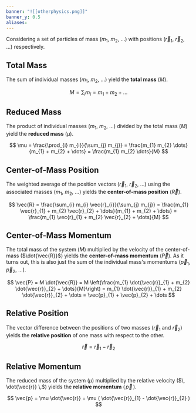 ```yaml
---
banner: "![[otherphysics.png]]"
banner_y: 0.5
aliases:
---
```


Considering a set of particles of mass ($m_{1}$, $m_{2}$, $\dots$) with positions ($\vec{r}_{1}$, $\vec{r}_{2}$, $\dots$) respectively.

## Total Mass

The sum of individual masses ($m_{1}$, $m_{2}$, $\dots$) yield the **total mass** ($M$).

$$
M = \sum_{i} m_{i} = m_{1} + m_{2} + \dots
$$

## Reduced Mass

The product of individual masses ($m_{1}$, $m_{2}$, $\dots$) divided by the total mass ($M$) yield the **reduced mass** ($\mu$).

$$
\mu = \frac{\prod_{i} m_{i}}{\sum_{j} m_{j}} = \frac{m_{1} m_{2} \dots}{m_{1} + m_{2} + \dots} = \frac{m_{1} m_{2} \dots}{M}
$$

## Center-of-Mass Position

The weighted average of the position vectors ($\vec{r}_{1}$, $\vec{r}_{2}$, $\dots$) using the associated masses ($m_{1}$, $m_{2}$, $\dots$) yields the **center-of-mass position** ($\vec{R}$).

$$
\vec{R} = \frac{\sum_{i} m_{i} \vec{r}_{i}}{\sum_{j} m_{j}} = \frac{m_{1} \vec{r}_{1} + m_{2} \vec{r}_{2} + \dots}{m_{1} + m_{2} + \dots} = \frac{m_{1} \vec{r}_{1} + m_{2} \vec{r}_{2} + \dots}{M}
$$

## Center-of-Mass Momentum

The total mass of the system ($M$) multiplied by the velocity of the center-of-mass ($\dot{\vec{R}}$) yields the **center-of-mass momentum** ($\vec{P}$). As it turns out, this is also just the sum of the individual mass's momentums ($\vec{p}_{1}$, $\vec{p}_{2}$, $\dots$).

$$
\vec{P} = M \dot{\vec{R}} = M \left(\frac{m_{1} \dot{\vec{r}}_{1} + m_{2} \dot{\vec{r}}_{2} + \dots}{M}\right) = m_{1} \dot{\vec{r}}_{1} + m_{2} \dot{\vec{r}}_{2} + \dots = \vec{p}_{1} + \vec{p}_{2} + \dots
$$

## Relative Position

The vector difference between the positions of two masses ($\vec{r}_{1}$ and $\vec{r}_{2}$) yields the **relative position** of one mass with respect to the other.

$$
\vec{r} = \vec{r}_{1} - \vec{r}_{2}
$$

## Relative Momentum

The reduced mass of the system ($\mu$) multiplied by the relative velocity ($\, \dot{\vec{r}} \,$) yields the **relative momentum** ($\, \vec{p} \,$).

$$
\vec{p} = \mu \dot{\vec{r}} = \mu ( \dot{\vec{r}}_{1} - \dot{\vec{r}}_{2} )
$$